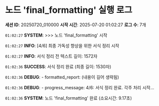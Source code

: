 # 노드 'final_formatting' 실행 로그

**세션 ID**: 20250720_010000
**시작 시간**: 2025-07-20 01:02:27
**로그 수**: 7개

`01:02:27` **SYSTEM**: >>> 노드 'final_formatting' 시작

`01:02:27` **INFO**: [4/6] 최종 가독성 향상을 위한 서식 정리 시작

`01:02:27` **INFO**: 서식 정리 전 텍스트 길이: 1572자

`01:02:36` **SUCCESS**: 서식 정리 완료 (최종 길이: 1530자)

`01:02:36` **DEBUG**:   - formatted_report: (내용이 길어 생략됨)

`01:02:36` **DEBUG**:   - progress_message: 4/6: 서식 정리 완료. 각주 처리 시작...

`01:02:36` **SYSTEM**: 노드 'final_formatting' 완료 (소요시간: 9.17초)

